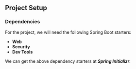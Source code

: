 ## **Project Setup**

### Dependencies

For the project, we will need the following Spring Boot starters:

  + **Web**
  + **Security**
  + **Dev Tools**

We can get the above dependency starters at ***Spring Initializr***.



